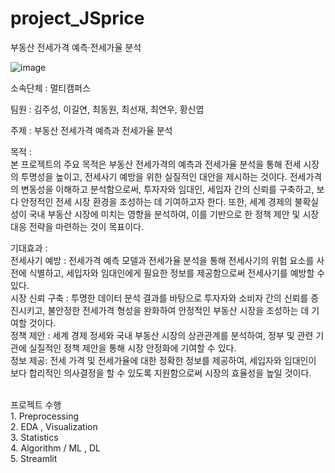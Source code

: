 # project_JSprice
부동산 전세가격 예측·전세가율 분석

![image](https://github.com/beimmersedin/project_JSprice/assets/126938212/e5982266-9298-4794-95a7-5c1462607837)



소속단체 : 멀티캠퍼스

팀원 : 김주성, 이길연, 최동원, 최선재, 최연우, 황신엽

주제 : 부동산 전세가격 예측과 전세가율 분석

목적 :<br>
본 프로젝트의 주요 목적은 부동산 전세가격의 예측과 전세가율 분석을 통해 전세 시장의 투명성을 높이고, 전세사기 예방을 위한 실질적인 대안을 제시하는 것이다. 전세가격의 변동성을 이해하고 분석함으로써, 투자자와 임대인, 세입자 간의 신뢰를 구축하고, 보다 안정적인 전세 시장 환경을 조성하는 데 기여하고자 한다. 또한, 세계 경제의 불확실성이 국내 부동산 시장에 미치는 영향을 분석하여, 이를 기반으로 한 정책 제안 및 시장 대응 전략을 마련하는 것이 목표이다.

기대효과 :<br>
전세사기 예방 : 전세가격 예측 모델과 전세가율 분석을 통해 전세사기의 위험 요소를 사전에 식별하고, 세입자와 임대인에게 필요한 정보를 제공함으로써 전세사기를 예방할 수 있다.<br>
시장 신뢰 구축 : 투명한 데이터 분석 결과를 바탕으로 투자자와 소비자 간의 신뢰를 증진시키고, 불안정한 전세가격 형성을 완화하여 안정적인 부동산 시장을 조성하는 데 기여할 것이다.<br>
정책 제안 : 세계 경제 정세와 국내 부동산 시장의 상관관계를 분석하여, 정부 및 관련 기관에 실질적인 정책 제안을 통해 시장 안정화에 기여할 수 있다.<br>
정보 제공: 전세 가격 및 전세가율에 대한 정확한 정보를 제공하여, 세입자와 임대인이 보다 합리적인 의사결정을 할 수 있도록 지원함으로써 시장의 효율성을 높일 것이다.<br>

<br>
프로젝트 수행<br>
1. Preprocessing<br>
2. EDA , Visualization<br>
3. Statistics<br>
4. Algorithm / ML , DL<br>
5. Streamlit
